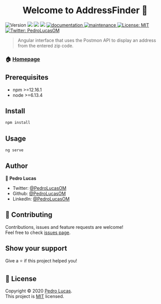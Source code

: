<h1 align="center">Welcome to AddressFinder 👋</h1>
<p>
  <img alt="Version" src="https://img.shields.io/badge/version-1.0.0-blue.svg?cacheSeconds=2592000" />
  <img src="https://img.shields.io/badge/npm-%3E%3D12.16.1-blue.svg" />
  <img src="https://img.shields.io/badge/node-%3E%3D6.13.4-blue.svg" />
  <img src="https://img.shields.io/badge/%40angular-8.1.3-blue.svg" />
  <a href="https://github.com/PedroLucasOM/AddressFinder#readme" target="_blank">
    <img alt="documentation" src="https://img.shields.io/badge/documentation-yes-green.svg" />
  </a>
  <a href="https://github.com/kefranabg/readme-md-generator/graphs/commit-activity" target="_blank">
    <img alt="maintenance" src="https://img.shields.io/badge/maintained-yes-green.svg" />
  </a>
  <a href="https://github.com/PedroLucasOM/AddressFinder/blob/master/LICENSE" target="_blank">
    <img alt="License: MIT" src="https://img.shields.io/github/license/PedroLucasOM/AddressFinder" />
  </a>
  <a href="https://twitter.com/PedroLucasOM" target="_blank">
    <img alt="Twitter: PedroLucasOM" src="https://img.shields.io/twitter/follow/PedroLucasOM.svg?style=social" />
  </a>
</p>

> Angular interface that uses the Postmon API to display an address from the entered zip code.

### 🏠 [Homepage](https://github.com/PedroLucasOM/AddressFinder)

## Prerequisites

- npm >=12.16.1
- node >=6.13.4

## Install

```sh
npm install
```

## Usage

```sh
ng serve
```

## Author

👤 **Pedro Lucas**

* Twitter: [@PedroLucasOM](https://twitter.com/PedroLucasOM)
* Github: [@PedroLucasOM](https://github.com/PedroLucasOM)
* LinkedIn: [@PedroLucasOM](https://linkedin.com/in/PedroLucasOM)

## 🤝 Contributing

Contributions, issues and feature requests are welcome!<br />Feel free to check [issues page](https://github.com/PedroLucasOM/AddressFinder/issues). 

## Show your support

Give a ⭐️ if this project helped you!

## 📝 License

Copyright © 2020 [Pedro Lucas](https://github.com/PedroLucasOM).<br />
This project is [MIT](https://github.com/PedroLucasOM/AddressFinder/blob/master/LICENSE) licensed.
